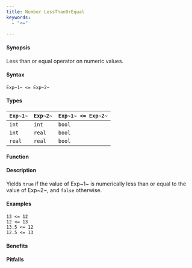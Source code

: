 ```yaml
---
title: Number LessThanOrEqual
keywords:
  - "<="

---
```


#### Synopsis

Less than or equal operator on numeric values.

#### Syntax

`Exp~1~ <= Exp~2~`

#### Types


| `Exp~1~` |  `Exp~2~` | `Exp~1~ <= Exp~2~`  |
| --- | --- | --- |
| `int`     |  `int`     | `bool`                |
| `int`     |  `real`    | `bool`                |
| `real`    |  `real`    | `bool`                |


#### Function

#### Description

Yields `true` if the value of Exp~1~ is numerically less than or equal to the value of Exp~2~, and `false` otherwise.

#### Examples

```rascal-shell
13 <= 12
12 <= 13
13.5 <= 12
12.5 <= 13
```

#### Benefits

#### Pitfalls

